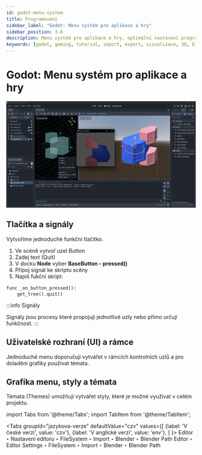 ```yaml
---
id: godot-menu-system
title: Programování
sidebar_label: "Godot: Menu systém pro aplikace a hry"
sidebar_position: 3.6
description: Menu systém pro aplikace a hry, optimální nastavení programu Godot pro programování her
keywords: [godot, gaming, tutorial, import, export, vizualizace, 3D, blender, blender3d, instalace, nastavení, digitální modelování]
---
```


# Godot: Menu systém pro aplikace a hry

![image](./images/godot3.png)


## Tlačítka a signály

Vytvoříme jednoduché funkční tlačítko.
1. Ve scéně vytvoř uzel Button
2. Zadej text (Quit)
3. V docku **Node** vyber **BaseButton ‣ pressed()**
4. Připoj signál ke skriptu scény
5. Napiš fukční skript:

```gdscript
func _on_button_pressed():
	get_tree().quit()
```

:::info Signály

Signály jsou procesy které propojují jednotlivé uzly nebo přímo určují funkčnost.
:::

## Uživatelské rozhraní (UI) a rámce

Jednoduché menu doporučuji vytvářet v rámcích  kontrolních uzlů a pro doladění grafiky používat témata.


## Grafika menu, styly a témata

Témata (Themes) umožňují vytvářet styly, které je možné využívat v celém projektu.

import Tabs from '@theme/Tabs';
import TabItem from '@theme/TabItem';

<Tabs
  groupId="jazykova-verze"
  defaultValue="czv"
  values={[
    {label: 'V české verzi', value: 'czv'},
    {label: 'V anglické verzi', value: 'env'},
  ]
}>
<TabItem value="czv">Editor ‣ Nastavení editoru ‣ FileSystem ‣ Import ‣ Blender ‣ Blender Path</TabItem>
<TabItem value="env">Editor ‣ Editor Settings ‣ FileSystem ‣ Import ‣ Blender ‣ Blender Path</TabItem>
</Tabs>







